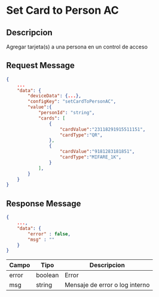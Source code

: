 # Set Card to Person AC

## Descripcion

Agregar tarjeta(s) a una persona en un control de acceso

## Request Message

```json
{
    ...
    "data": {
        "deviceData": {...},
        "configKey": "setCardToPersonAC",
        "value":{
            "personId": "string",
            "cards": [
                {
                    "cardValue":"23118291915511151",
                    "cardType":"QR",
                },
                {
                    "cardValue":"9181283181851",
                    "cardType":"MIFARE_1K",
                }
            ],
        }
    }
}
```

## Response Message

```json
{
    ...,
    "data": {
        "error" : false,
        "msg" : ""
    }
}
```

| Campo | Tipo    | Descripcion                    |
| ----- | ------- | ------------------------------ |
| error | boolean | Error                          |
| msg   | string  | Mensaje de error o log interno |
